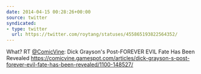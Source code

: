 ```yaml
---
date: 2014-04-15 00:28:26+00:00
source: twitter
syndicated:
- type: twitter
  url: https://twitter.com/roytang/statuses/455865193822564352/
---
```


What? RT [@ComicVine](https://twitter.com/ComicVine/): Dick Grayson's Post-FOREVER EVIL Fate Has Been Revealed https://comicvine.gamespot.com/articles/dick-grayson-s-post-forever-evil-fate-has-been-revealed/1100-148527/